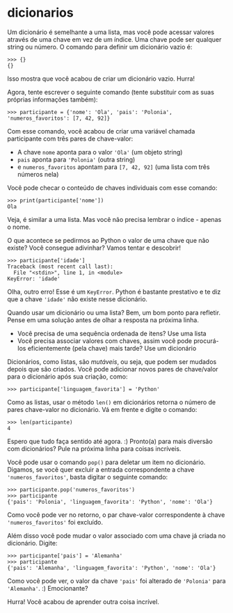 # dicionarios

Um dicionário é semelhante a uma lista, mas você pode acessar valores através de uma chave em vez de um índice. Uma chave pode ser qualquer string ou número. O comando para definir um dicionário vazio é:

```text
>>> {}
{}
```

Isso mostra que você acabou de criar um dicionário vazio. Hurra!

Agora, tente escrever o seguinte comando \(tente substituir com as suas próprias informações também\):

```text
>>> participante = {'nome': 'Ola', 'pais': 'Polonia', 'numeros_favoritos': [7, 42, 92]}
```

Com esse comando, você acabou de criar uma variável chamada participante com três pares de chave-valor:

* A chave `nome` aponta para o valor `'Ola'` \(um objeto string\)
* `pais` aponta para `'Polonia'` \(outra string\)
* e `numeros_favoritos` apontam para `[7, 42, 92]` \(uma lista com três números nela\)

Você pode checar o conteúdo de chaves individuais com esse comando:

```text
>>> print(participante['nome'])
Ola
```

Veja, é similar a uma lista. Mas você não precisa lembrar o índice - apenas o nome.

O que acontece se pedirmos ao Python o valor de uma chave que não existe? Você consegue adivinhar? Vamos tentar e descobrir!

```text
>>> participante['idade']
Traceback (most recent call last):
  File "<stdin>", line 1, in <module>
KeyError: 'idade'
```

Olha, outro erro! Esse é um `KeyError`. Python é bastante prestativo e te diz que a chave `'idade'` não existe nesse dicionário.

Quando usar um dicionário ou uma lista? Bem, um bom ponto para refletir. Pense em uma solução antes de olhar a resposta na próxima linha.

* Você precisa de uma sequência ordenada de itens? Use uma lista
* Você precisa associar valores com chaves, assim você pode procurá-los eficientemente \(pela chave\) mais tarde? Use um dicionário

Dicionários, como listas, são _mutáveis_, ou seja, que podem ser mudados depois que são criados. Você pode adicionar novos pares de chave/valor para o dicionário após sua criação, como:

```text
>>> participante['linguagem_favorita'] = 'Python'
```

Como as listas, usar o método `len()` em dicionários retorna o número de pares chave-valor no dicionário. Vá em frente e digite o comando:

```text
>>> len(participante)
4
```

Espero que tudo faça sentido até agora. :\) Pronto\(a\) para mais diversão com dicionários? Pule na próxima linha para coisas incríveis.

Você pode usar o comando `pop()` para deletar um item no dicionário. Digamos, se você quer excluir a entrada correspondente a chave `'numeros_favoritos'`, basta digitar o seguinte comando:

```text
>>> participante.pop('numeros_favoritos')
>>> participante
{'pais': 'Polonia', 'linguagem_favorita': 'Python', 'nome': 'Ola'}
```

Como você pode ver no retorno, o par chave-valor correspondente à chave `'numeros_favoritos'` foi excluído.

Além disso você pode mudar o valor associado com uma chave já criada no dicionário. Digite:

```text
>>> participante['pais'] = 'Alemanha'
>>> participante
{'pais': 'Alemanha', 'linguagem_favorita': 'Python', 'nome': 'Ola'}
```

Como você pode ver, o valor da chave `'pais'` foi alterado de `'Polonia'` para `'Alemanha'`. :\) Emocionante?

Hurra! Você acabou de aprender outra coisa incrível.

